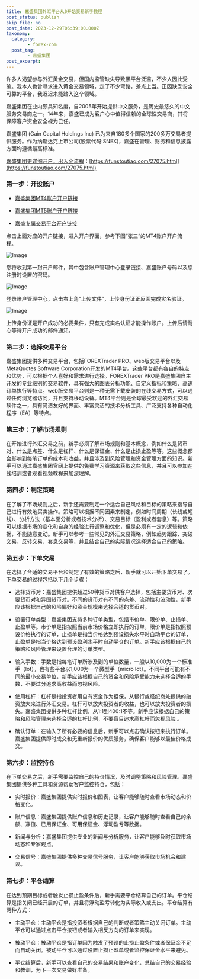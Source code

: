 ```yaml
---
title: 嘉盛集团外汇平台从0开始交易新手教程
post_status: publish
skip_file: no
post_date: 2023-12-29T06:39:00.000Z
taxonomy:
  category:
        - forex-com
  post_tag:
        - 嘉盛集团
post_excerpt: 
---
```

许多人渴望参与外汇黄金交易，但国内监管缺失导致黑平台泛滥，不少人因此受骗。我本人也曾寻求进入黄金交易领域，走了不少弯路，差点上当。正因缺乏安全可靠的平台，我迟迟未能踏入这个领域。

嘉盛集团在业内颇具知名度，自2005年开始提供中文服务，是历史最悠久的中文服务交易商之一。14年来，嘉盛已成为客户心中值得信赖的全球性交易商，其将保障客户资金安全视为己任。

嘉盛集团 (Gain Capital Holdings Inc) 已为来自180多个国家的200多万交易者提供服务。作为纳斯达克上市公司(股票代码:SNEX)，嘉盛在管理、财务和信息披露方面均遵循最高标准。

[嘉盛集团更详细开户，出入金流程](https://funstoutiao.com/27075.html)：[https://funstoutiao.com/27075.html](https://funstoutiao.com/27075.html)

### 第一步：开设账户

* [嘉盛集团MT4账户开户链接](https://s.ssgg.net/jsmt4)

* [嘉盛集团MT5账户开户链接](https://s.ssgg.net/jsmt5)

* [嘉盛专属交易平台开户链接](https://s.ssgg.net/js)

点击上面对应的开户链接，进入开户界面，参考下图“张三”的MT4账户开户流程。

![Image](https://prod-files-secure.s3.us-west-2.amazonaws.com/39ed1227-6d7d-4570-be36-9ccd4a2c4241/7a167aea-686b-400d-af59-4e18eb607a40/640.png?X-Amz-Algorithm=AWS4-HMAC-SHA256&X-Amz-Content-Sha256=UNSIGNED-PAYLOAD&X-Amz-Credential=ASIAZI2LB466VIYOL5UE%2F20250521%2Fus-west-2%2Fs3%2Faws4_request&X-Amz-Date=20250521T041308Z&X-Amz-Expires=3600&X-Amz-Security-Token=IQoJb3JpZ2luX2VjEPz%2F%2F%2F%2F%2F%2F%2F%2F%2F%2FwEaCXVzLXdlc3QtMiJHMEUCIF0RzPDsbuV3O9Tgdz2cM%2F9A2M%2FEUpBu60x4nXrZu2s6AiEA4N4A5TCYbZaI94EJywYcyU5uB0uZOsrdd6BOsT8F0VIqiAQItf%2F%2F%2F%2F%2F%2F%2F%2F%2F%2FARAAGgw2Mzc0MjMxODM4MDUiDIN2s6ExFaXOZ2xTfSrcA%2BEhFF2OQIbynbyoFOroCdbwFRIupufizRnt2mbKzGo4P2vCFZXFtvkvc3p78sn5wvP7ok7%2FMh%2Fya4jKc3UP%2FqndjYLOJMyOSKo1ujm76X1u5CcQ682qOB9Q8JglOQtfKD5xP%2BR27uoC9gKbWPHM6blosMtQVQHYY8%2F45CS3PQKKD841WmGIq%2F5C6UoA7D%2FV7oUkhlEg%2FH6s%2BO%2FbEnNleF35OqXHeUZZkPdjBJDpuZ4GkHF1%2FpN2cGQPg57M0wyJaicCjF%2FW9cnZtUcWB%2FKwfRVHiuntzf%2BAd4%2Bz59n7kTxK4hY8poy18GGNg8skXSQC%2BM%2Bm7q9zL%2FW%2BWKSnNne%2Fn7%2B3u8B8zsQEzHOVxcOa2U8a7eJPXIFunc%2BjS7lZwbohWuv31v%2FfA2FjYitcnbTrI%2BilszUYFIXmroFwRv%2BWUdNugE6sUQLshAcDqpC8d%2BtJlCsFI2yBVdAL32e0qLD6RkvadolczdNVfwDgblgMUpaz0RSqKIwr%2FNBwMJmHdrX1o%2B7UXu3nRq%2FqQ5Pwn%2BgVZajVIaKmbuKlwDsMx%2FlBNWSLokRTDAQsYJtVOT0n13SAY4SCwywtH5bI3%2BFroKhW%2F2rDzjhk1OV1NzkAdciCwS8pbIMDAzylBK%2B%2F2b55MO%2BPtcEGOqUBSpnNk%2BYSSutL2QDtjICpJg4Nu%2BQ7cLGjx4PlP5DGtg3DTVhz1ze3NoIWvsq1BKZInnnFiHfZ%2BX7GdRlN1oBfZQKUCaejXOtjCdo09%2BqijUv5kBpmtNhHDWSpPF5IU4lkSDm6p89dw8p2IiUd%2FXDDRnm00U3uTCEWap6mti78kQCuNpCupj9MTTVImaJIO0IRTA%2F2Lmwk8rGt3afw1T%2F8oMS89CrW&X-Amz-Signature=f193a8fcf65344dd84a42dc65c1341a3d1e552f86c59522390b6b3d546699dc5&X-Amz-SignedHeaders=host&x-id=GetObject)

您将收到第一封开户邮件，其中包含账户管理中心登录链接、嘉盛账户号码以及您注册时设置的密码。

![Image](https://prod-files-secure.s3.us-west-2.amazonaws.com/39ed1227-6d7d-4570-be36-9ccd4a2c4241/eaa1c6b3-2877-4284-a0e1-530e222c27fb/image.png?X-Amz-Algorithm=AWS4-HMAC-SHA256&X-Amz-Content-Sha256=UNSIGNED-PAYLOAD&X-Amz-Credential=ASIAZI2LB466VIYOL5UE%2F20250521%2Fus-west-2%2Fs3%2Faws4_request&X-Amz-Date=20250521T041308Z&X-Amz-Expires=3600&X-Amz-Security-Token=IQoJb3JpZ2luX2VjEPz%2F%2F%2F%2F%2F%2F%2F%2F%2F%2FwEaCXVzLXdlc3QtMiJHMEUCIF0RzPDsbuV3O9Tgdz2cM%2F9A2M%2FEUpBu60x4nXrZu2s6AiEA4N4A5TCYbZaI94EJywYcyU5uB0uZOsrdd6BOsT8F0VIqiAQItf%2F%2F%2F%2F%2F%2F%2F%2F%2F%2FARAAGgw2Mzc0MjMxODM4MDUiDIN2s6ExFaXOZ2xTfSrcA%2BEhFF2OQIbynbyoFOroCdbwFRIupufizRnt2mbKzGo4P2vCFZXFtvkvc3p78sn5wvP7ok7%2FMh%2Fya4jKc3UP%2FqndjYLOJMyOSKo1ujm76X1u5CcQ682qOB9Q8JglOQtfKD5xP%2BR27uoC9gKbWPHM6blosMtQVQHYY8%2F45CS3PQKKD841WmGIq%2F5C6UoA7D%2FV7oUkhlEg%2FH6s%2BO%2FbEnNleF35OqXHeUZZkPdjBJDpuZ4GkHF1%2FpN2cGQPg57M0wyJaicCjF%2FW9cnZtUcWB%2FKwfRVHiuntzf%2BAd4%2Bz59n7kTxK4hY8poy18GGNg8skXSQC%2BM%2Bm7q9zL%2FW%2BWKSnNne%2Fn7%2B3u8B8zsQEzHOVxcOa2U8a7eJPXIFunc%2BjS7lZwbohWuv31v%2FfA2FjYitcnbTrI%2BilszUYFIXmroFwRv%2BWUdNugE6sUQLshAcDqpC8d%2BtJlCsFI2yBVdAL32e0qLD6RkvadolczdNVfwDgblgMUpaz0RSqKIwr%2FNBwMJmHdrX1o%2B7UXu3nRq%2FqQ5Pwn%2BgVZajVIaKmbuKlwDsMx%2FlBNWSLokRTDAQsYJtVOT0n13SAY4SCwywtH5bI3%2BFroKhW%2F2rDzjhk1OV1NzkAdciCwS8pbIMDAzylBK%2B%2F2b55MO%2BPtcEGOqUBSpnNk%2BYSSutL2QDtjICpJg4Nu%2BQ7cLGjx4PlP5DGtg3DTVhz1ze3NoIWvsq1BKZInnnFiHfZ%2BX7GdRlN1oBfZQKUCaejXOtjCdo09%2BqijUv5kBpmtNhHDWSpPF5IU4lkSDm6p89dw8p2IiUd%2FXDDRnm00U3uTCEWap6mti78kQCuNpCupj9MTTVImaJIO0IRTA%2F2Lmwk8rGt3afw1T%2F8oMS89CrW&X-Amz-Signature=dda1293546c020fb176d69fb53acb464b3b3666f0a9fdec7746e564c2a80f1a8&X-Amz-SignedHeaders=host&x-id=GetObject)

登录账户管理中心，点击右上角“上传文件”，上传身份证正反面完成实名验证。

![Image](https://prod-files-secure.s3.us-west-2.amazonaws.com/39ed1227-6d7d-4570-be36-9ccd4a2c4241/54090639-09fc-46b4-a135-e0289f707147/image.png?X-Amz-Algorithm=AWS4-HMAC-SHA256&X-Amz-Content-Sha256=UNSIGNED-PAYLOAD&X-Amz-Credential=ASIAZI2LB466VIYOL5UE%2F20250521%2Fus-west-2%2Fs3%2Faws4_request&X-Amz-Date=20250521T041308Z&X-Amz-Expires=3600&X-Amz-Security-Token=IQoJb3JpZ2luX2VjEPz%2F%2F%2F%2F%2F%2F%2F%2F%2F%2FwEaCXVzLXdlc3QtMiJHMEUCIF0RzPDsbuV3O9Tgdz2cM%2F9A2M%2FEUpBu60x4nXrZu2s6AiEA4N4A5TCYbZaI94EJywYcyU5uB0uZOsrdd6BOsT8F0VIqiAQItf%2F%2F%2F%2F%2F%2F%2F%2F%2F%2FARAAGgw2Mzc0MjMxODM4MDUiDIN2s6ExFaXOZ2xTfSrcA%2BEhFF2OQIbynbyoFOroCdbwFRIupufizRnt2mbKzGo4P2vCFZXFtvkvc3p78sn5wvP7ok7%2FMh%2Fya4jKc3UP%2FqndjYLOJMyOSKo1ujm76X1u5CcQ682qOB9Q8JglOQtfKD5xP%2BR27uoC9gKbWPHM6blosMtQVQHYY8%2F45CS3PQKKD841WmGIq%2F5C6UoA7D%2FV7oUkhlEg%2FH6s%2BO%2FbEnNleF35OqXHeUZZkPdjBJDpuZ4GkHF1%2FpN2cGQPg57M0wyJaicCjF%2FW9cnZtUcWB%2FKwfRVHiuntzf%2BAd4%2Bz59n7kTxK4hY8poy18GGNg8skXSQC%2BM%2Bm7q9zL%2FW%2BWKSnNne%2Fn7%2B3u8B8zsQEzHOVxcOa2U8a7eJPXIFunc%2BjS7lZwbohWuv31v%2FfA2FjYitcnbTrI%2BilszUYFIXmroFwRv%2BWUdNugE6sUQLshAcDqpC8d%2BtJlCsFI2yBVdAL32e0qLD6RkvadolczdNVfwDgblgMUpaz0RSqKIwr%2FNBwMJmHdrX1o%2B7UXu3nRq%2FqQ5Pwn%2BgVZajVIaKmbuKlwDsMx%2FlBNWSLokRTDAQsYJtVOT0n13SAY4SCwywtH5bI3%2BFroKhW%2F2rDzjhk1OV1NzkAdciCwS8pbIMDAzylBK%2B%2F2b55MO%2BPtcEGOqUBSpnNk%2BYSSutL2QDtjICpJg4Nu%2BQ7cLGjx4PlP5DGtg3DTVhz1ze3NoIWvsq1BKZInnnFiHfZ%2BX7GdRlN1oBfZQKUCaejXOtjCdo09%2BqijUv5kBpmtNhHDWSpPF5IU4lkSDm6p89dw8p2IiUd%2FXDDRnm00U3uTCEWap6mti78kQCuNpCupj9MTTVImaJIO0IRTA%2F2Lmwk8rGt3afw1T%2F8oMS89CrW&X-Amz-Signature=bcf193ef486fb5339997d3f0498b6ad85ff0ac782a9f5dadf4da73c121d7df42&X-Amz-SignedHeaders=host&x-id=GetObject)

上传身份证是开户成功的必要条件，只有完成实名认证才能操作账户。上传后请耐心等待开户成功的邮件通知。

### 第二步：选择交易平台

嘉盛集团提供多种交易平台，包括FOREXTrader PRO、web版交易平台以及MetaQuotes Software Corporation开发的MT4平台。这些平台都有各自的特点和优势，可以根据个人喜好和需求进行选择。FOREXTrader PRO是嘉盛集团自主开发的专业级别的交易软件，具有强大的图表分析功能、自定义指标和策略、高速订单执行等特点。web版交易平台则是一种无需下载安装的在线交易方式，可以通过任何浏览器访问，并且支持移动设备。MT4平台则是全球最受欢迎的外汇交易软件之一，具有简洁友好的界面、丰富灵活的技术分析工具、广泛支持各种自动化程序（EA）等特点。

### 第三步：了解市场规则

在开始进行外汇交易之前，新手必须了解市场规则和基本概念，例如什么是货币对、什么是点差、什么是杠杆、什么是保证金、什么是止损止盈等等。这些概念都会影响到每笔订单的成本和收益，并且涉及到风险管理和资金管理方面的知识。新手可以通过嘉盛集团官网上提供的免费学习资源来获取这些信息，并且可以参加在线培训或者观看视频教程来加深理解。

### 第四步：制定策略

在了解了市场规则之后，新手还需要制定一个适合自己风格和目标的策略来指导自己进行有效地买卖操作。策略可以根据不同因素来制定，例如时间周期（长线或短线）、分析方法（基本面分析或者技术分析）、交易目标（盈利或者套息）等。策略可以根据市场的变化和自身的经验进行调整和优化，但是必须有一定的逻辑和依据，不能随意变动。新手可以参考一些常见的外汇交易策略，例如趋势跟踪、突破交易、反转交易、套息交易等，并且结合自己的实际情况选择适合自己的策略。

### 第五步：下单交易

在选择了合适的交易平台和制定了有效的策略之后，新手就可以开始下单交易了。下单交易的过程包括以下几个步骤：

* 选择货币对：嘉盛集团提供超过50种货币对供客户选择，包括主要货币对、次要货币对和异国货币对。不同的货币对有不同的点差、流动性和波动性，新手应该根据自己的风险偏好和资金规模来选择合适的货币对。

* 设置订单类型：嘉盛集团支持多种订单类型，包括市价单、限价单、止损单、止盈单等。市价单是指按照当前市场价格立即执行的订单，限价单是指按照预设价格执行的订单，止损单是指当价格达到预设损失水平时自动平仓的订单，止盈单是指当价格达到预设盈利水平时自动平仓的订单。新手应该根据自己的策略和风险管理来设置合理的订单类型。

* 输入手数：手数是指每笔订单所涉及到的单位数量，一般以10,000为一个标准手（lot），也有些平台以1,000为一个微型手（micro lot）。不同平台可能有不同的最小交易单位，新手应该根据自己的资金和风险承受能力来选择合适的手数，不要过分追求高收益而忽视风险。

* 使用杠杆：杠杆是指投资者用自有资金作为担保，从银行或经纪商处提供的融资放大来进行外汇交易。杠杆可以放大投资者的收益，也可以放大投资者的损失。嘉盛集团提供多种杠杆比例，从1:1到400:1不等。新手应该根据自己的策略和风险管理来选择合适的杠杆比例，不要盲目追求高杠杆而忽视风险 。

* 确认订单：在输入了所有必要的信息后，新手可以点击确认按钮来执行订单。嘉盛集团提供即时成交和无重新报价的优质服务，确保客户能够以最佳价格成交。

### 第六步：监控持仓

在下单交易之后，新手需要监控自己的持仓情况，及时调整策略和风险管理。嘉盛集团提供多种工具和资源帮助客户监控持仓，包括：

* 实时报价：嘉盛集团提供实时报价和图表，让客户能够随时查看市场动态和价格变化。

* 账户信息：嘉盛集团提供账户信息和历史记录，让客户能够随时查看自己的余额、净值、已用保证金、可用保证金、浮动盈亏等数据。

* 新闻与分析：嘉盛集团提供专业的新闻与分析服务，让客户能够及时获取市场动态和专家观点。

* 交易信号：嘉盛集团提供多种交易信号服务，让客户能够获取市场机会和建议。

### 第七步：平仓结算

在达到预期目标或者触发止损止盈条件后，新手需要平仓结算自己的订单。平仓结算是指关闭已经开启的订单，并且将浮动盈亏转化为实际收入或支出。平仓结算有两种方式：

* 主动平仓：主动平仓是指投资者根据自己的判断或者策略主动关闭订单。主动平仓可以通过点击平仓按钮或者输入相反方向的订单来实现。

* 被动平仓：被动平仓是指订单因为触发了预设的止损止盈条件或者保证金不足而自动关闭。被动平仓可以通过设置止损止盈单或者监控保证金水平来避免。

* 平仓结算后，新手可以查看自己的交易结果和账户变化，总结自己的交易经验和教训，为下一次交易做好准备。